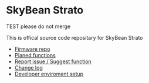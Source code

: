 # SkyBean Strato

TEST please do not merge

This is offical source code repositary for SkyBean Strato

* [Firmware repo](https://strato.skybean.eu/fw/)
* [Planed functions](https://docs.google.com/spreadsheets/d/1SBfl7NBxJKt3wLTpe-ecjcOICPwPBYNzDNNYI2ecFLQ)
* [Report issue / Suggest function](https://github.com/fhorinek/BB/issues)
* [Change log](CHANGELOG.md)
* [Developer enviroment setup](Dev/Setup.md)

